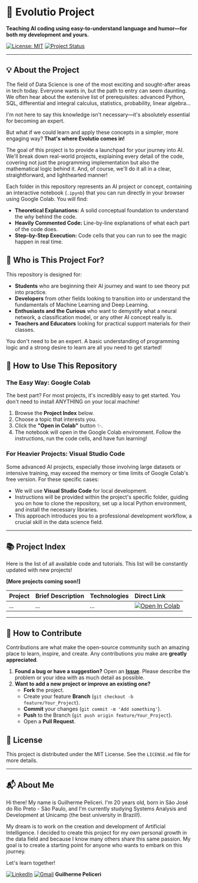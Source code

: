 # 🤖 Evolutio Project

**Teaching AI coding using easy-to-understand language and humor—for both my development and yours.**

[![License: MIT](https://img.shields.io/badge/License-MIT-yellow.svg)](https://opensource.org/licenses/MIT)
[![Project Status](https://img.shields.io/badge/status-in%20development-green)](https://github.com/guipeliceri/Evolutio-Project)


---

## 💡 About the Project

The field of Data Science is one of the most exciting and sought-after areas in tech today. Everyone wants in, but the path to entry can seem daunting. We often hear about the extensive list of prerequisites: advanced Python, SQL, differential and integral calculus, statistics, probability, linear algebra...

I'm not here to say this knowledge isn't necessary—it's absolutely essential for becoming an expert.

But what if we could learn and apply these concepts in a simpler, more engaging way? **That's where Evolutio comes in!**

The goal of this project is to provide a launchpad for your journey into AI. We'll break down real-world projects, explaining every detail of the code, covering not just the programming implementation but also the mathematical logic behind it. And, of course, we'll do it all in a clear, straightforward, and lighthearted manner!

Each folder in this repository represents an AI project or concept, containing an interactive notebook (`.ipynb`) that you can run directly in your browser using Google Colab. You will find:

* **Theoretical Explanations:** A solid conceptual foundation to understand the *why* behind the code.
* **Heavily Commented Code:** Line-by-line explanations of what each part of the code does.
* **Step-by-Step Execution:** Code cells that you can run to see the magic happen in real time.

## 🎯 Who is This Project For?

This repository is designed for:

* **Students** who are beginning their AI journey and want to see theory put into practice.
* **Developers** from other fields looking to transition into or understand the fundamentals of Machine Learning and Deep Learning.
* **Enthusiasts and the Curious** who want to demystify what a neural network, a classification model, or any other AI concept really is.
* **Teachers and Educators** looking for practical support materials for their classes.

You don't need to be an expert. A basic understanding of programming logic and a strong desire to learn are all you need to get started!

## 🚀 How to Use This Repository

### The Easy Way: Google Colab

The best part? For most projects, it's incredibly easy to get started. You don't need to install ANYTHING on your local machine!

1.  Browse the **Project Index** below.
2.  Choose a topic that interests you.
3.  Click the **"Open in Colab"** button ✨.
4.  The notebook will open in the Google Colab environment. Follow the instructions, run the code cells, and have fun learning!

### For Heavier Projects: Visual Studio Code

Some advanced AI projects, especially those involving large datasets or intensive training, may exceed the memory or time limits of Google Colab's free version. For these specific cases:

* We will use **Visual Studio Code** for local development.
* Instructions will be provided within the project's specific folder, guiding you on how to clone the repository, set up a local Python environment, and install the necessary libraries.
* This approach introduces you to a professional development workflow, a crucial skill in the data science field.

---

## 📚 Project Index

Here is the list of all available code and tutorials. This list will be constantly updated with new projects!

**[More projects coming soon!]**

| Project | Brief Description | Technologies | Direct Link |
| :--- | :--- | :--- | :--- |
| *...* | *...* | *...* | [![Open In Colab](https://colab.research.google.com/assets/colab-badge.svg)](https://colab.research.google.com/github/guipeliceri/Evolutio-Project/blob/main/path/to/your/notebook.ipynb) |


---

## 🤝 How to Contribute

Contributions are what make the open-source community such an amazing place to learn, inspire, and create. Any contributions you make are **greatly appreciated**.

1.  **Found a bug or have a suggestion?** Open an **[Issue](https://github.com/guipeliceri/Evolutio-Project/issues)**. Please describe the problem or your idea with as much detail as possible.
2.  **Want to add a new project or improve an existing one?**
    * **Fork** the project.
    * Create your feature **Branch** (`git checkout -b feature/Your_Project`).
    * **Commit** your changes (`git commit -m 'Add something'`).
    * **Push** to the Branch (`git push origin feature/Your_Project`).
    * Open a **Pull Request**.

## 📄 License

This project is distributed under the MIT License. See the `LICENSE.md` file for more details.

---

## 📬 About Me

Hi there! My name is Guilherme Peliceri. I'm 20 years old, born in São José do Rio Preto - São Paulo, and I'm currently studying Systems Analysis and Development at Unicamp (the best university in Brazil!).

My dream is to work on the creation and development of Artificial Intelligence. I decided to create this project for my own personal growth in the data field and because I know many others share this same passion. My goal is to create a starting point for anyone who wants to embark on this journey.

Let's learn together!

[![LinkedIn](https://img.shields.io/badge/LinkedIn-0077B5?style=for-the-badge&logo=linkedin&logoColor=white)](https://www.linkedin.com/in/guilherme-peliceri-faitarone?utm_source=share&utm_campaign=share_via&utm_content=profile&utm_medium=ios_app)
[![Gmail](https://img.shields.io/badge/Gmail-D14836?style=for-the-badge&logo=gmail&logoColor=white)](mailto:peliceriguilherme@gmail.com)
**Guilherme Peliceri**

